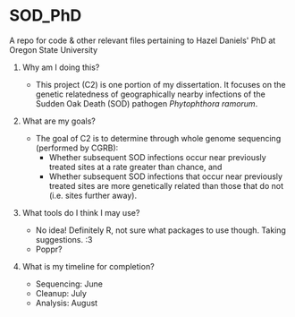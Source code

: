 # SOD_PhD
A repo for code &amp; other relevant files pertaining to Hazel Daniels' PhD at Oregon State University

1. Why am I doing this?
    - This project (C2) is one portion of my dissertation. It focuses on the genetic relatedness of geographically nearby infections of the  Sudden Oak Death (SOD) pathogen *Phytophthora ramorum*.

2. What are my goals?
    - The goal of C2 is to determine through whole genome sequencing (performed by CGRB):
      - Whether subsequent SOD infections occur near previously treated sites at a rate greater than chance, and
      - Whether subsequent SOD infections that occur near previously treated sites are more genetically related than those that do not (i.e. sites further away).

3. What tools do I think I may use?
    - No idea! Definitely R, not sure what packages to use though. Taking suggestions. :3
    - Poppr?

4. What is my timeline for completion?
    - Sequencing: June
    - Cleanup: July
    - Analysis: August

